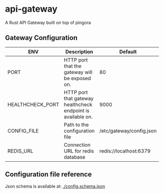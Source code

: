 # api-gateway

A Rust API Gateway built on top of pingora

## Gateway Configuration

| **ENV**          | **Description**                                              | **Default**              |
| ---------------- | ------------------------------------------------------------ | ------------------------ |
| PORT             | HTTP port that the gateway will be exposed on.               | 80                       |
| HEALTHCHECK_PORT | HTTP port that gateway healthcheck endpoint is available on. | 9000                     |
| CONFIG_FILE      | Path to the configuration file                               | /etc/gateway/config.json |
| REDIS_URL        | Connection URL for redis database                            | redis://localhost:6379   |

## Configuration file reference

Json schema is available at: [./config.schema.json](https://raw.githubusercontent.com/majksa-dev/api-gateway/main/config.schema.json)
